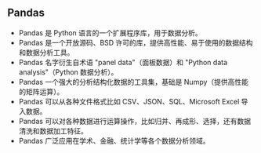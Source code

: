 ## Pandas
- Pandas 是 Python 语言的一个扩展程序库，用于数据分析。
- Pandas 是一个开放源码、BSD 许可的库，提供高性能、易于使用的数据结构和数据分析工具。
- Pandas 名字衍生自术语 "panel data"（面板数据）和 "Python data analysis"（Python 数据分析）。
- Pandas 一个强大的分析结构化数据的工具集，基础是 Numpy（提供高性能的矩阵运算）。
- Pandas 可以从各种文件格式比如 CSV、JSON、SQL、Microsoft Excel 导入数据。
- Pandas 可以对各种数据进行运算操作，比如归并、再成形、选择，还有数据清洗和数据加工特征。
- Pandas 广泛应用在学术、金融、统计学等各个数据分析领域。